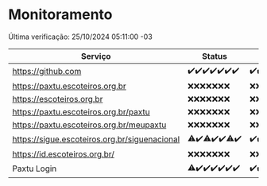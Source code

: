# Monitoramento

Última verificação: 25/10/2024 05:11:00 -03

|Serviço|Status|Últimas 24h|
|---|---|---|
|https://github.com|<span title="2024-10-18: OK=23">✔️</span><span title="2024-10-19: OK=23">✔️</span><span title="2024-10-20: OK=23">✔️</span><span title="2024-10-21: OK=23">✔️</span><span title="2024-10-22: OK=23">✔️</span><span title="2024-10-23: OK=23">✔️</span><span title="2024-10-24: OK=7">✔️</span>|<span title="24/10/2024 05:11:00 -03 : 200">✔️</span><span title="24/10/2024 06:08:00 -03 : 200">✔️</span><span title="24/10/2024 07:08:00 -03 : 200">✔️</span><span title="24/10/2024 08:07:00 -03 : 200">✔️</span><span title="24/10/2024 09:15:00 -03 : 200">✔️</span><span title="24/10/2024 10:17:00 -03 : 200">✔️</span><span title="24/10/2024 11:08:00 -03 : 200">✔️</span><span title="24/10/2024 12:08:00 -03 : 200">✔️</span><span title="24/10/2024 13:10:00 -03 : 200">✔️</span><span title="24/10/2024 14:07:00 -03 : 200">✔️</span><span title="24/10/2024 15:11:00 -03 : 200">✔️</span><span title="24/10/2024 16:06:00 -03 : 200">✔️</span><span title="24/10/2024 17:09:00 -03 : 200">✔️</span><span title="24/10/2024 18:07:00 -03 : 200">✔️</span><span title="24/10/2024 19:08:00 -03 : 200">✔️</span><span title="24/10/2024 20:08:00 -03 : 200">✔️</span><span title="24/10/2024 21:40:00 -03 : 200">✔️</span><span title="24/10/2024 23:12:00 -03 : 200">✔️</span><span title="25/10/2024 00:16:00 -03 : 200">✔️</span><span title="25/10/2024 01:11:00 -03 : 200">✔️</span><span title="25/10/2024 02:09:00 -03 : 200">✔️</span><span title="25/10/2024 03:12:00 -03 : 200">✔️</span><span title="25/10/2024 04:08:00 -03 : 200">✔️</span><span title="25/10/2024 05:11:00 -03 : 200">✔️</span>|
|https://paxtu.escoteiros.org.br|<span title="2024-10-18: Falhas=23">❌</span><span title="2024-10-19: Falhas=23">❌</span><span title="2024-10-20: Falhas=23">❌</span><span title="2024-10-21: Falhas=23">❌</span><span title="2024-10-22: Falhas=23">❌</span><span title="2024-10-23: Falhas=23">❌</span><span title="2024-10-24: Falhas=7">❌</span>|<span title="24/10/2024 05:11:00 -03 : 403">❌</span><span title="24/10/2024 06:08:00 -03 : 403">❌</span><span title="24/10/2024 07:08:00 -03 : 403">❌</span><span title="24/10/2024 08:07:00 -03 : 403">❌</span><span title="24/10/2024 09:15:00 -03 : 403">❌</span><span title="24/10/2024 10:17:00 -03 : 403">❌</span><span title="24/10/2024 11:08:00 -03 : 403">❌</span><span title="24/10/2024 12:08:00 -03 : 403">❌</span><span title="24/10/2024 13:10:00 -03 : 403">❌</span><span title="24/10/2024 14:07:00 -03 : 403">❌</span><span title="24/10/2024 15:11:00 -03 : 403">❌</span><span title="24/10/2024 16:06:00 -03 : 403">❌</span><span title="24/10/2024 17:09:00 -03 : 403">❌</span><span title="24/10/2024 18:07:00 -03 : 403">❌</span><span title="24/10/2024 19:08:00 -03 : 403">❌</span><span title="24/10/2024 20:08:00 -03 : 403">❌</span><span title="24/10/2024 21:40:00 -03 : 403">❌</span><span title="24/10/2024 23:12:00 -03 : 403">❌</span><span title="25/10/2024 00:16:00 -03 : 403">❌</span><span title="25/10/2024 01:11:00 -03 : 403">❌</span><span title="25/10/2024 02:09:00 -03 : 403">❌</span><span title="25/10/2024 03:12:00 -03 : 403">❌</span><span title="25/10/2024 04:08:00 -03 : 403">❌</span><span title="25/10/2024 05:11:00 -03 : 403">❌</span>|
|https://escoteiros.org.br|<span title="2024-10-18: Falhas=23">❌</span><span title="2024-10-19: Falhas=23">❌</span><span title="2024-10-20: Falhas=23">❌</span><span title="2024-10-21: Falhas=23">❌</span><span title="2024-10-22: Falhas=23">❌</span><span title="2024-10-23: Falhas=23">❌</span><span title="2024-10-24: Falhas=7">❌</span>|<span title="24/10/2024 05:11:00 -03 : 403">❌</span><span title="24/10/2024 06:08:00 -03 : 403">❌</span><span title="24/10/2024 07:08:00 -03 : 403">❌</span><span title="24/10/2024 08:07:00 -03 : 403">❌</span><span title="24/10/2024 09:15:00 -03 : 403">❌</span><span title="24/10/2024 10:17:00 -03 : 403">❌</span><span title="24/10/2024 11:08:00 -03 : 403">❌</span><span title="24/10/2024 12:08:00 -03 : 403">❌</span><span title="24/10/2024 13:10:00 -03 : 403">❌</span><span title="24/10/2024 14:07:00 -03 : 403">❌</span><span title="24/10/2024 15:11:00 -03 : 403">❌</span><span title="24/10/2024 16:06:00 -03 : 403">❌</span><span title="24/10/2024 17:09:00 -03 : 403">❌</span><span title="24/10/2024 18:07:00 -03 : 403">❌</span><span title="24/10/2024 19:08:00 -03 : 403">❌</span><span title="24/10/2024 20:08:00 -03 : 403">❌</span><span title="24/10/2024 21:40:00 -03 : 403">❌</span><span title="24/10/2024 23:12:00 -03 : 403">❌</span><span title="25/10/2024 00:16:00 -03 : 403">❌</span><span title="25/10/2024 01:11:00 -03 : 403">❌</span><span title="25/10/2024 02:09:00 -03 : 403">❌</span><span title="25/10/2024 03:12:00 -03 : 403">❌</span><span title="25/10/2024 04:08:00 -03 : 403">❌</span><span title="25/10/2024 05:11:00 -03 : 403">❌</span>|
|https://paxtu.escoteiros.org.br/paxtu|<span title="2024-10-18: Falhas=23">❌</span><span title="2024-10-19: Falhas=23">❌</span><span title="2024-10-20: Falhas=23">❌</span><span title="2024-10-21: Falhas=23">❌</span><span title="2024-10-22: Falhas=23">❌</span><span title="2024-10-23: Falhas=23">❌</span><span title="2024-10-24: Falhas=7">❌</span>|<span title="24/10/2024 05:11:00 -03 : 403">❌</span><span title="24/10/2024 06:08:00 -03 : 403">❌</span><span title="24/10/2024 07:08:00 -03 : 403">❌</span><span title="24/10/2024 08:07:00 -03 : 403">❌</span><span title="24/10/2024 09:15:00 -03 : 403">❌</span><span title="24/10/2024 10:17:00 -03 : 403">❌</span><span title="24/10/2024 11:08:00 -03 : 403">❌</span><span title="24/10/2024 12:08:00 -03 : 403">❌</span><span title="24/10/2024 13:10:00 -03 : 403">❌</span><span title="24/10/2024 14:07:00 -03 : 403">❌</span><span title="24/10/2024 15:11:00 -03 : 403">❌</span><span title="24/10/2024 16:06:00 -03 : 403">❌</span><span title="24/10/2024 17:09:00 -03 : 403">❌</span><span title="24/10/2024 18:07:00 -03 : 403">❌</span><span title="24/10/2024 19:08:00 -03 : 403">❌</span><span title="24/10/2024 20:08:00 -03 : 403">❌</span><span title="24/10/2024 21:40:00 -03 : 403">❌</span><span title="24/10/2024 23:12:00 -03 : 403">❌</span><span title="25/10/2024 00:16:00 -03 : 403">❌</span><span title="25/10/2024 01:11:00 -03 : 403">❌</span><span title="25/10/2024 02:09:00 -03 : 403">❌</span><span title="25/10/2024 03:12:00 -03 : 403">❌</span><span title="25/10/2024 04:08:00 -03 : 403">❌</span><span title="25/10/2024 05:11:00 -03 : 403">❌</span>|
|https://paxtu.escoteiros.org.br/meupaxtu|<span title="2024-10-18: Falhas=23">❌</span><span title="2024-10-19: Falhas=23">❌</span><span title="2024-10-20: Falhas=23">❌</span><span title="2024-10-21: Falhas=23">❌</span><span title="2024-10-22: Falhas=23">❌</span><span title="2024-10-23: Falhas=23">❌</span><span title="2024-10-24: Falhas=7">❌</span>|<span title="24/10/2024 05:11:00 -03 : 403">❌</span><span title="24/10/2024 06:08:00 -03 : 403">❌</span><span title="24/10/2024 07:08:00 -03 : 403">❌</span><span title="24/10/2024 08:07:00 -03 : 403">❌</span><span title="24/10/2024 09:15:00 -03 : 403">❌</span><span title="24/10/2024 10:17:00 -03 : 403">❌</span><span title="24/10/2024 11:08:00 -03 : 403">❌</span><span title="24/10/2024 12:08:00 -03 : 403">❌</span><span title="24/10/2024 13:10:00 -03 : 403">❌</span><span title="24/10/2024 14:07:00 -03 : 403">❌</span><span title="24/10/2024 15:11:00 -03 : 403">❌</span><span title="24/10/2024 16:06:00 -03 : 403">❌</span><span title="24/10/2024 17:09:00 -03 : 403">❌</span><span title="24/10/2024 18:07:00 -03 : 403">❌</span><span title="24/10/2024 19:08:00 -03 : 403">❌</span><span title="24/10/2024 20:08:00 -03 : 403">❌</span><span title="24/10/2024 21:40:00 -03 : 403">❌</span><span title="24/10/2024 23:12:00 -03 : 403">❌</span><span title="25/10/2024 00:16:00 -03 : 403">❌</span><span title="25/10/2024 01:11:00 -03 : 403">❌</span><span title="25/10/2024 02:09:00 -03 : 403">❌</span><span title="25/10/2024 03:12:00 -03 : 403">❌</span><span title="25/10/2024 04:08:00 -03 : 403">❌</span><span title="25/10/2024 05:11:00 -03 : 403">❌</span>|
|https://sigue.escoteiros.org.br/siguenacional|<span title="2024-10-18: OK=18, Falhas=5">⚠️</span><span title="2024-10-19: OK=23">✔️</span><span title="2024-10-20: OK=22, Falhas=1">⚠️</span><span title="2024-10-21: OK=23">✔️</span><span title="2024-10-22: OK=23">✔️</span><span title="2024-10-23: OK=22, Falhas=1">⚠️</span><span title="2024-10-24: OK=7">✔️</span>|<span title="24/10/2024 05:11:00 -03 : 200">✔️</span><span title="24/10/2024 06:08:00 -03 : 200">✔️</span><span title="24/10/2024 07:08:00 -03 : 200">✔️</span><span title="24/10/2024 08:07:00 -03 : 200">✔️</span><span title="24/10/2024 09:15:00 -03 : 200">✔️</span><span title="24/10/2024 10:17:00 -03 : 200">✔️</span><span title="24/10/2024 11:08:00 -03 : 200">✔️</span><span title="24/10/2024 12:08:00 -03 : 200">✔️</span><span title="24/10/2024 13:10:00 -03 : 200">✔️</span><span title="24/10/2024 14:07:00 -03 : 200">✔️</span><span title="24/10/2024 15:11:00 -03 : 200">✔️</span><span title="24/10/2024 16:06:00 -03 : 200">✔️</span><span title="24/10/2024 17:09:00 -03 : 200">✔️</span><span title="24/10/2024 18:07:00 -03 : 200">✔️</span><span title="24/10/2024 19:08:00 -03 : 200">✔️</span><span title="24/10/2024 20:08:00 -03 : 200">✔️</span><span title="24/10/2024 21:40:00 -03 : 200">✔️</span><span title="24/10/2024 23:12:00 -03 : 200">✔️</span><span title="25/10/2024 00:16:00 -03 : 200">✔️</span><span title="25/10/2024 01:11:00 -03 : 200">✔️</span><span title="25/10/2024 02:09:00 -03 : 200">✔️</span><span title="25/10/2024 03:12:00 -03 : 200">✔️</span><span title="25/10/2024 04:08:00 -03 : 200">✔️</span><span title="25/10/2024 05:11:00 -03 : 200">✔️</span>|
|https://id.escoteiros.org.br/|<span title="2024-10-18: Falhas=23">❌</span><span title="2024-10-19: Falhas=23">❌</span><span title="2024-10-20: Falhas=23">❌</span><span title="2024-10-21: Falhas=23">❌</span><span title="2024-10-22: Falhas=23">❌</span><span title="2024-10-23: Falhas=23">❌</span><span title="2024-10-24: Falhas=7">❌</span>|<span title="24/10/2024 05:11:00 -03 : 403">❌</span><span title="24/10/2024 06:08:00 -03 : 403">❌</span><span title="24/10/2024 07:08:00 -03 : 403">❌</span><span title="24/10/2024 08:07:00 -03 : 403">❌</span><span title="24/10/2024 09:15:00 -03 : 403">❌</span><span title="24/10/2024 10:17:00 -03 : 403">❌</span><span title="24/10/2024 11:08:00 -03 : 403">❌</span><span title="24/10/2024 12:08:00 -03 : 403">❌</span><span title="24/10/2024 13:10:00 -03 : 403">❌</span><span title="24/10/2024 14:07:00 -03 : 403">❌</span><span title="24/10/2024 15:11:00 -03 : 403">❌</span><span title="24/10/2024 16:06:00 -03 : 403">❌</span><span title="24/10/2024 17:09:00 -03 : 403">❌</span><span title="24/10/2024 18:07:00 -03 : 403">❌</span><span title="24/10/2024 19:08:00 -03 : 403">❌</span><span title="24/10/2024 20:08:00 -03 : 403">❌</span><span title="24/10/2024 21:40:00 -03 : 403">❌</span><span title="24/10/2024 23:12:00 -03 : 403">❌</span><span title="25/10/2024 00:16:00 -03 : 403">❌</span><span title="25/10/2024 01:11:00 -03 : 403">❌</span><span title="25/10/2024 02:09:00 -03 : 403">❌</span><span title="25/10/2024 03:12:00 -03 : 403">❌</span><span title="25/10/2024 04:08:00 -03 : 403">❌</span><span title="25/10/2024 05:11:00 -03 : 403">❌</span>|
|Paxtu Login|<span title="2024-10-18: OK=21, Falhas=2">⚠️</span><span title="2024-10-19: OK=23">✔️</span><span title="2024-10-20: OK=23">✔️</span><span title="2024-10-21: OK=23">✔️</span><span title="2024-10-22: OK=23">✔️</span><span title="2024-10-23: OK=23">✔️</span><span title="2024-10-24: OK=7">✔️</span>|<span title="24/10/2024 05:11:00 -03 : 200">✔️</span><span title="24/10/2024 06:08:00 -03 : 200">✔️</span><span title="24/10/2024 07:08:00 -03 : 200">✔️</span><span title="24/10/2024 08:07:00 -03 : 200">✔️</span><span title="24/10/2024 09:15:00 -03 : 200">✔️</span><span title="24/10/2024 10:17:00 -03 : 200">✔️</span><span title="24/10/2024 11:08:00 -03 : 200">✔️</span><span title="24/10/2024 12:08:00 -03 : 200">✔️</span><span title="24/10/2024 13:10:00 -03 : 200">✔️</span><span title="24/10/2024 14:07:00 -03 : 200">✔️</span><span title="24/10/2024 15:11:00 -03 : 200">✔️</span><span title="24/10/2024 16:06:00 -03 : 200">✔️</span><span title="24/10/2024 17:09:00 -03 : 200">✔️</span><span title="24/10/2024 18:07:00 -03 : 200">✔️</span><span title="24/10/2024 19:08:00 -03 : 200">✔️</span><span title="24/10/2024 20:08:00 -03 : 200">✔️</span><span title="24/10/2024 21:40:00 -03 : 200">✔️</span><span title="24/10/2024 23:12:00 -03 : 200">✔️</span><span title="25/10/2024 00:16:00 -03 : 200">✔️</span><span title="25/10/2024 01:11:00 -03 : 200">✔️</span><span title="25/10/2024 02:09:00 -03 : 200">✔️</span><span title="25/10/2024 03:12:00 -03 : 200">✔️</span><span title="25/10/2024 04:08:00 -03 : 200">✔️</span><span title="25/10/2024 05:11:00 -03 : 200">✔️</span>|
